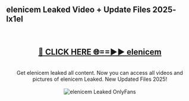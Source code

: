 <h2>elenicem Leaked Video + Update Files 2025- lx1el</h2>
<br>
<div align="center">
<h2><a href="https://libra.edu.pl?elenicem" rel="nofollow">🔴 CLICK HERE 🌐==►► elenicem</a></h2>
<br>
Get elenicem leaked all content. Now you can access all videos and pictures of elenicem Leaked. New Updated Files 2025!
<br>
<br>
<a href="https://libra.edu.pl?elenicem" rel="nofollow" data-target="animated-image.originalLink"><img src="https://i.ibb.co.com/WyWwxjT/player-gif2.gif" alt="elenicem Leaked OnlyFans" style="max-width: 100%; display: inline-block;" data-target="animated-image.originalImage"></a>
</div>
<br>